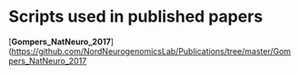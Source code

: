 # Scripts used in published papers

[**Gompers_NatNeuro_2017**](https://github.com/NordNeurogenomicsLab/Publications/tree/master/Gompers_NatNeuro_2017

